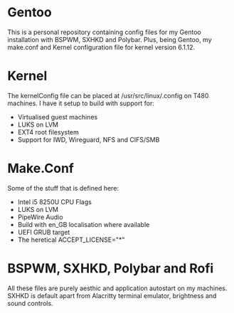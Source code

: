 # Gentoo

This is a personal repository containing config files for my Gentoo
installation with BSPWM, SXHKD and Polybar. Plus, being Gentoo, my make.conf
and Kernel configuration file for kernel version 6.1.12.

# Kernel
The kernelConfig file can be placed at /usr/src/linux/.config on T480 machines.
I have it setup to build with support for:
- Virtualised guest machines
- LUKS on LVM
- EXT4 root filesystem
- Support for IWD, Wireguard, NFS and CIFS/SMB

# Make.Conf
Some of the stuff that is defined here:
- Intel i5 8250U CPU Flags
- LUKS on LVM
- PipeWire Audio
- Build with en_GB localisation where available
- UEFI GRUB target
- The heretical ACCEPT_LICENSE="*"

# BSPWM, SXHKD, Polybar and Rofi
All these files are purely aesthic and application autostart on my machines. SXHKD is default apart from Alacritty terminal emulator, brightness and sound controls.
